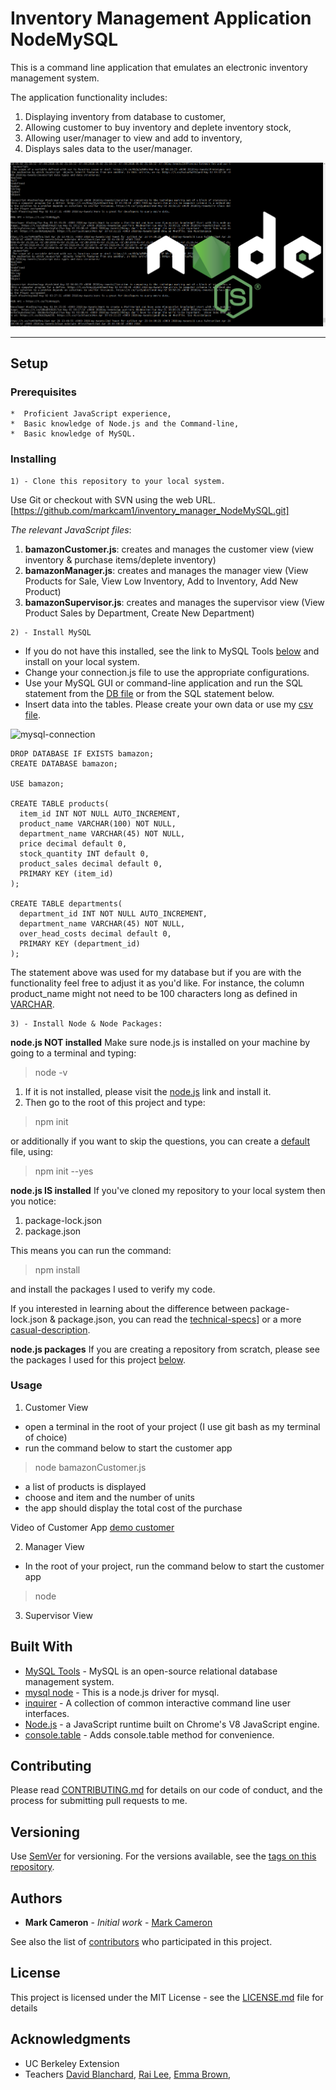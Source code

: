 # Inventory Management Application NodeMySQL
This is a command line application that emulates an electronic inventory management system. 

The application functionality includes:
1. Displaying inventory from database to customer,
2. Allowing customer to buy inventory and deplete inventory stock,
3. Allowing user/manager to view and add to inventory,
4. Displays sales data to the user/manager. 


![????????](https://github.com/markcam1/liri-node-app/blob/master/media/liri_node.png)

---

## Setup
### Prerequisites
```
*  Proficient JavaScript experience,
*  Basic knowledge of Node.js and the Command-line,
*  Basic knowledge of MySQL. 
```
### Installing
```
1) - Clone this repository to your local system.
```
 Use Git or checkout with SVN using the web URL. 
 [https://github.com/markcam1/inventory_manager_NodeMySQL.git]

_The relevant JavaScript files_:
1. __bamazonCustomer.js__: creates and manages the customer view (view inventory & purchase items/deplete inventory)
2. __bamazonManager.js__: creates and manages the manager view (View Products for Sale, View Low Inventory, Add to Inventory, Add New Product)
3. __bamazonSupervisor.js__: creates and manages the supervisor view (View Product Sales by Department, Create New Department)

 ```
2) - Install MySQL 
 ```
- If you do not have this installed, see the link to MySQL Tools [below](#tools) and install on your local system.
- Change your connection.js file to use the appropriate configurations. 
- Use your MySQL GUI or command-line application and run the SQL statement from the [DB file](#) or from the SQL statement below. 
- Insert data into the tables. Please create your own data or use my [csv file](#).

![mysql-connection](#)


```
DROP DATABASE IF EXISTS bamazon;
CREATE DATABASE bamazon;

USE bamazon;

CREATE TABLE products(
  item_id INT NOT NULL AUTO_INCREMENT,
  product_name VARCHAR(100) NOT NULL,
  department_name VARCHAR(45) NOT NULL,
  price decimal default 0,
  stock_quantity INT default 0,
  product_sales decimal default 0,
  PRIMARY KEY (item_id)
);

CREATE TABLE departments(
  department_id INT NOT NULL AUTO_INCREMENT,
  department_name VARCHAR(45) NOT NULL,
  over_head_costs decimal default 0,
  PRIMARY KEY (department_id)
);
```
The statement above was used for my database but if you are  with the functionality feel free to adjust it as you'd like.
For instance, the column product_name might not need to be 100 characters long as defined in [VARCHAR](http://sqlines.com/mysql/datatypes/varchar). 

```
3) - Install Node & Node Packages:
```
**node.js NOT installed**
Make sure node.js is installed on your machine by going to a terminal and typing:

>node -v

1. If it is not installed, please visit the [node.js](#tools) link and install it.
2. Then go to the root of this project and type:

> npm init

or additionally if you want to skip the questions, you can create a [default](https://docs.npmjs.com/getting-started/using-a-package.json) file, using: 

> npm init --yes

**node.js IS installed**
If you've cloned my repository to your local system then you notice:

1. package-lock.json
2. package.json

This means you can run the command:

>npm install

and install the packages I used to verify my code.

If you interested in learning about the difference between package-lock.json & package.json, 
you can read the [technical-specs](https://docs.npmjs.com/files/package-locks)] 
or a more [casual-description](https://medium.com/@Quigley_Ja/everything-you-wanted-to-know-about-package-lock-json-b81911aa8ab8). 

**node.js packages**
If you are creating a repository from scratch, please see the packages I used for this project [below](#tools).


### Usage

1. Customer View
- open a terminal in the root of your project (I use git bash as my terminal of choice)
- run the command below to start the customer app

> node bamazonCustomer.js

- a list of products is displayed
- choose and item and the number of units
- the app should display the total cost of the purchase

Video of Customer App
[demo customer](https://youtu.be/Q25t5P_MOGs)


2.  Manager View
- In the root of your project, run the command below to start the customer app

> node 

3.  Supervisor View



## Built With <a name="tools"></a>
* [MySQL Tools](https://dev.mysql.com/downloads/installer/) - MySQL is an open-source relational database management system.
* [mysql node](https://www.npmjs.com/package/mysql) - This is a node.js driver for mysql. 
* [inquirer](https://www.npmjs.com/package/inquirer) - A collection of common interactive command line user interfaces.
* [Node.js](https://nodejs.org/en/) - a JavaScript runtime built on Chrome's V8 JavaScript engine.
* [console.table](https://www.npmjs.com/package/console.table) - Adds console.table method for convenience.


## Contributing
Please read [CONTRIBUTING.md](CONTRIBUTING.md) for details on our code of conduct, and the process for submitting pull requests to me.

## Versioning
Use [SemVer](http://semver.org/) for versioning. For the versions available, see the [tags on this repository](https://github.com/markcam1/node_word_guess/tags). 

## Authors
* **Mark Cameron** - *Initial work* - [Mark Cameron](https://markcam1.github.io/)

See also the list of [contributors](https://github.com/calendarapp1bootcamp/node_word_guess/graphs/contributors) who participated in this project.

## License
This project is licensed under the MIT License - see the [LICENSE.md](LICENSE.md) file for details

## Acknowledgments
* UC Berkeley Extension
* Teachers [David Blanchard](https://www.linkedin.com/in/dblanchard13/), [Rai Lee](https://www.linkedin.com/in/rai-lee-38061696/), [Emma Brown](https://github.com/EmmaEm),
